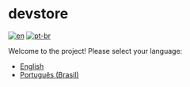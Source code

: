 # devstore

[![en](https://img.shields.io/badge/lang-en-red.svg)](README.en.md)
[![pt-br](https://img.shields.io/badge/lang-pt--br-green.svg)](README.pt-br.md)

Welcome to the project! Please select your language:

- [English](README.en.md)
- [Português (Brasil)](README.pt-br.md)
